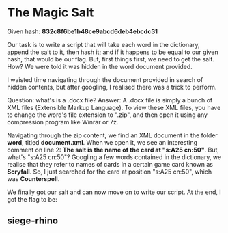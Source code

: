 # The Magic Salt
Given hash: **832c8f6be1b48ce9abcd6deb4ebcdc31**

Our task is to write a script that will take each word in the dictionary, append the salt to it, then hash it; and if it happens to be equal to our given hash, that would be our flag. But, first things first, we need to get the salt. How? We were told it was hidden in the word document provided. 

I waisted time navigating through the document provided in search of hidden contents, but after googling, I realised there was a trick to perform.

Question: what's is a .docx file?
Answer: A .docx file is simply a bunch of XML files (Extensible Markup Language). To view these XML files, you have to change the word's file extension to ".zip", and then open it using any compression program like Winrar or 7z. 

Navigating through the zip content, we find an XML document in the folder **word**, titled **document.xml**. When we open it, we see an interesting comment on line 2: **The salt is the name of the card at "s:A25 cn:50"**. But, what's "s:A25 cn:50"? 
Googling a few words contained in the dictionary, we realise that they  refer to names of cards in a certain game card known as **Scryfall**. So, I just searched for the card at position "s:A25 cn:50", which was **Counterspell**.

We finally got our salt and can now move on to write our script. At the end, I got the flag to be:
## siege-rhino

